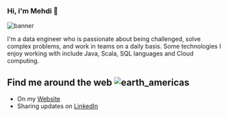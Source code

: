 ### Hi, i'm Mehdi 👋

![banner](https://github.com/mehdi991-2/mehdi991-2/blob/main/banner.png)

I'm a data engineer who is passionate about being challenged, solve complex problems, and work in teams on a daily basis. Some technologies I enjoy working with include Java, Scala, SQL languages and Cloud computing. 

## Find me around the web ![earth_americas](https://github.githubassets.com/images/icons/emoji/unicode/1f30e.png)
-   On my [Website](https://codepen.io/m0nica) 
-   Sharing updates on [LinkedIn](https://www.linkedin.com/in/monicampowell/)
